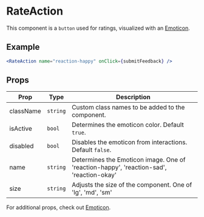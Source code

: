 # RateAction

This component is a `button` used for ratings, visualized with an [Emoticon](../Emoticon).

## Example

```jsx
<RateAction name="reaction-happy" onClick={submitFeedback} />
```

## Props

| Prop      | Type     | Description                                                                             |
| --------- | -------- | --------------------------------------------------------------------------------------- |
| className | `string` | Custom class names to be added to the component.                                        |
| isActive  | `bool`   | Determines the emoticon color. Default `true`.                                          |
| disabled  | `bool`   | Disables the emoticon from interactions. Default `false`.                               |
| name      | `string` | Determines the Emoticon image. One of 'reaction-happy', 'reaction-sad', 'reaction-okay' |
| size      | `string` | Adjusts the size of the component. One of 'lg', 'md', 'sm'                              |

For additional props, check out [Emoticon](../Emoticon).
